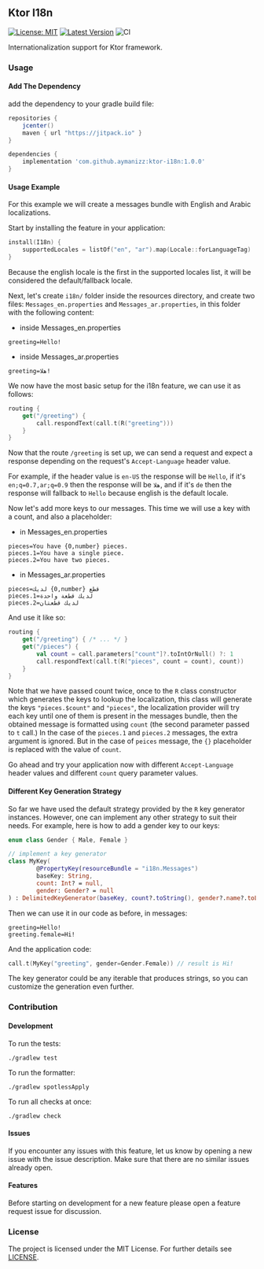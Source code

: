 ## Ktor I18n

[![License: MIT](https://img.shields.io/badge/License-MIT-yellow.svg)](https://opensource.org/licenses/MIT)
[![Latest Version](https://jitpack.io/v/aymanizz/ktor-i18n.svg)](https://jitpack.io/#aymanizz/ktor-i18n)
![CI](https://github.com/aymanizz/ktor-i18n/workflows/CI/badge.svg?branch=master&event=push)

Internationalization support for Ktor framework.

### Usage

#### Add The Dependency

add the dependency to your gradle build file:

```groovy
repositories {
    jcenter()
    maven { url "https://jitpack.io" }
}

dependencies {
    implementation 'com.github.aymanizz:ktor-i18n:1.0.0'
}
```

#### Usage Example

For this example we will create a messages bundle with English and Arabic localizations.

Start by installing the feature in your application:
```kotlin
install(I18n) {
    supportedLocales = listOf("en", "ar").map(Locale::forLanguageTag)
}
```
Because the english locale is the first in the supported locales list, it will be considered the default/fallback locale.

Next, let's create `i18n/` folder inside the resources directory, and create two files: `Messages_en.properties` and
`Messages_ar.properties`, in this folder with the following content:

- inside Messages_en.properties
```properties
greeting=Hello!
```
- inside Messages_ar.properties
```properties
greeting=هلا!
```

We now have the most basic setup for the i18n feature, we can use it as follows:
```kotlin
routing {
    get("/greeting") {
        call.respondText(call.t(R("greeting")))
    }
}
```

Now that the route `/greeting` is set up, we can send a request and expect a response depending on the request's
`Accept-Language` header value.

For example, if the header value is `en-US` the response will be `Hello`, if it's `en;q=0.7,ar;q=0.9` then the response
will be `هلا`, and if it's `de` then the response will fallback to `Hello` because english is the default locale.

Now let's add more keys to our messages. This time we will use a key with a count, and also a placeholder:

- in Messages_en.properties
```properties
pieces=You have {0,number} pieces.
pieces.1=You have a single piece.
pieces.2=You have two pieces.
```
- in Messages_ar.properties
```properties
pieces=لديك {0,number} قطع
pieces.1=لديك قطعة واحدة
pieces.2=لديك قطعتان
```

And use it like so:
```kotlin
routing {
    get("/greeting") { /* ... */ }
    get("/pieces") {
        val count = call.parameters["count"]?.toIntOrNull() ?: 1
        call.respondText(call.t(R("pieces", count = count), count))
    }
}
```

Note that we have passed count twice, once to the `R` class constructor which generates the keys to lookup the
localization, this class will generate the keys `"pieces.$count"` and `"pieces"`, the localization provider will try
each key until one of them is present in the messages bundle, then the obtained message is formatted using `count` (the
second parameter passed to `t` call.) In the case of the `pieces.1` and `pieces.2` messages, the extra argument is
ignored. But in the case of `peices` message, the `{}` placeholder is replaced with the value of `count`.

Go ahead and try your application now with different `Accept-Language` header values and different `count` query
parameter values.

#### Different Key Generation Strategy

So far we have used the default strategy provided by the `R` key generator instances. However, one can implement any
other strategy to suit their needs. For example, here is how to add a gender key to our keys:
```kotlin
enum class Gender { Male, Female }

// implement a key generator
class MyKey(
        @PropertyKey(resourceBundle = "i18n.Messages")
        baseKey: String,
        count: Int? = null,
        gender: Gender? = null
) : DelimitedKeyGenerator(baseKey, count?.toString(), gender?.name?.toLowerCase())
```

Then we can use it in our code as before, in messages:
```properties
greeting=Hello!
greeting.female=Hi!
```

And the application code:
```kotlin
call.t(MyKey("greeting", gender=Gender.Female)) // result is Hi!
```

The key generator could be any iterable that produces strings, so you can customize the generation even further.

### Contribution

#### Development

To run the tests:
```
./gradlew test
```

To run the formatter:
```
./gradlew spotlessApply
```

To run all checks at once:
```
./gradlew check
```

#### Issues

If you encounter any issues with this feature, let us know by opening a new issue with the issue description.
Make sure that there are no similar issues already open.

#### Features

Before starting on development for a new feature please open a feature request issue for discussion.

### License

The project is licensed under the MIT License. For further details see [LICENSE](LICENSE).
